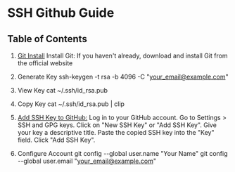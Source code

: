 # SSH Github Guide

## Table of Contents

1. [Git Install](https://git-scm.com/downloads)
Install Git: If you haven't already, download and install Git from the official website

2. Generate Key
ssh-keygen -t rsa -b 4096 -C "your_email@example.com"

3. View Key
cat ~/.ssh/id_rsa.pub

4. Copy Key
cat ~/.ssh/id_rsa.pub | clip

5. [Add SSH Key to GitHub:](https://github.com/settings/keys)
Log in to your GitHub account.
Go to Settings > SSH and GPG keys.
Click on "New SSH Key" or "Add SSH Key".
Give your key a descriptive title.
Paste the copied SSH key into the "Key" field.
Click "Add SSH Key".

6. Configure Account
git config --global user.name "Your Name"
git config --global user.email "your_email@example.com"
